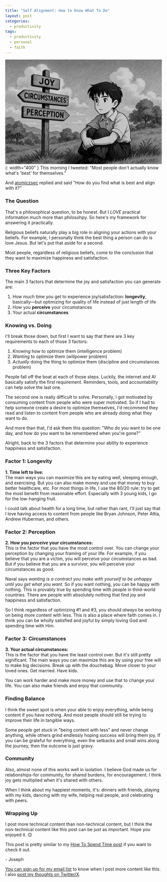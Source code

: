 ```yaml
---
title: "Self Alignment: How to Know What To Do"
layout: post
categories:
  - productivity
tags:
  - productivity
  - personal
  - faith
---
```


![](/assets/images/self-alignment.png){: width="400" }
This morning I tweeted: "Most people don't actually know what's 'best' for themselves."

And [atomiczsec](https://x.com/atomiczsec/status/1915776863777022086) replied and said "How do you find what is best and align with it?"

### The Question

That's a philosophical question, to be honest. But I _LOVE_ practical information much more than philosohpy. So here's my framework for answering it practically. 

Religious beliefs naturally play a big role in aligning your actions with your beliefs. For example, I personally think the best thing a person can do is love Jesus. But let's put that aside for a second.

Most people, regardless of religious beliefs, come to the conclusion that they want to maximize happiness and satisfaction. 

### Three Key Factors

The main 3 factors that determine the joy and satisfaction you can generate are:

1. How much time you get to experience joy/satisfaction: **longevity**, basically—but optimizing for quality of life instead of just length of life
2. How you **perceive** your circumstances
3. Your actual **circumstances**

### Knowing vs. Doing

I'll break those down, but first I want to say that there are 3 key requirements to each of those 3 factors:

1. *Knowing* how to optimize them (intelligence problem)
2. *Wanting* to optimize them (willpower problem)
3. *Actually* doing the thing to optimize them (discipline and circumstances problem)

People fall off the boat at each of those steps. Luckily, the internet and AI basically satisfy the first requirement. Reminders, tools, and accountability can help solve the last one. 

The second one is really difficult to solve. Personally, I got motivated by consuming content from people who were super motivated. So if I had to help someone create a desire to optimize themselves, I'd recommend they read and listen to content from people who are already doing what they want to do.

And more than that, I'd ask them this question: "Who do you want to be one day, and how do you want to be remembered when you're gone?"

Alright, back to the 3 factors that determine your ability to experience happiness and satisfaction.

### Factor 1: Longevity

**1. Time left to live:**  
The main ways you can maximize this are by eating well, sleeping enough, and exercising. But you can also make money and use that money to buy better healthcare, etc. For most things in life, I use the 80/20 rule: try to get the most benefit from reasonable effort. Especially with 3 young kids, I go for the low-hanging fruit.

I could talk about health for a long time, but rather than rant, I'll just say that I love having access to content from people like Bryan Johnson, Peter Attia, Andrew Huberman, and others.

### Factor 2: Perception

**2. How you *perceive* your circumstances:**  
This is the factor that you have the most control over. You can change your perception by changing your framing of your life. For example, if you believe that you are a victim, you will perceive your circumstances as bad. But if you believe that you are a survivor, you will perceive your circumstances as good.

Naval says *wanting is a contract you make with yourself to be unhappy until you get what you want.* So if you want nothing, you can be happy with nothing. This is provably true by spending time with people in third-world countries. There are people with absolutely nothing that find joy and happiness and satisfaction.

So I think regardless of optimizing #1 and #3, you should *always* be working on being more content with less. This is also a place where faith comes in. I think you can be wholly satisfied and joyful by simply loving God and spending time with Him.

### Factor 3: Circumstances

**3. Your actual circumstances:**  
This is the factor that you have the least control over. But it's still pretty significant. The main ways you can maximize this are by using your free will to make big decisions. Break up with the douchebag. Move closer to your loved ones. Get married. Have kids.

You can work harder and make more money and use that to change your life. You can also make friends and enjoy that community.

### Finding Balance

I think the sweet spot is when your able to enjoy everything, while being content if you have nothing. And most people should still be trying to improve their life in tangible ways. 

Some people get stuck in "being content with less" and never change anything, while others grind endlessly hoping success will bring them joy. If you can be grateful for everything, even the setbacks and small wins along the journey, then the outcome is just gravy.

### Community

Also, almost none of this works well in isolation. I believe God made us for relationships-for community, for shared burdens, for encouragement. I think joy gets multiplied when it's shared with others. 

When I think about my happiest moments, it's: dinners with friends, playing with my kids, dancing with my wife, helping real people, and celebrating with peers. 

### Wrapping Up

I post more technical content than non-technical content, but I think the non-technical content like this post can be just as important. Hope you enjoyed it. 😊

This post is pretty similar to my [How To Spend Time post](https://josephthacker.com/personal/2023/02/27/how-to-spend-time-well.html) if you want to check it out. 

\- Joseph

[You can sign up for my email list](https://thacker.beehiiv.com/subscribe) to know when I post more content like this.
I also [post my thoughts on Twitter/X](https://x.com/rez0__).

<meta name="twitter:card" content="summary_large_image" />
<meta name="twitter:site" content="@rez0__" />
<meta name="twitter:creator" content="@rez0__" />
<meta property="og:url" content="https://josephthacker.com/productivity/2025/04/25/self-alignment-aka-how-to-know-whats-best-and-do-it.html" />
<meta property="og:title" content="Self Alignment: how to know what's best and then do it" />
<meta property="og:description" content="A guide to finding happiness and satisfaction through aligning your actions with your values and goals." />
<meta property="og:image" content="https://josephthacker.com/assets/images/self-alignment.png" />
